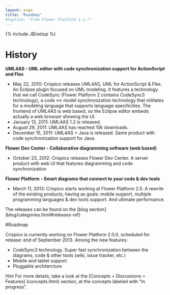 ```yaml
---
layout: page
title: "Roadmap"
#tagline: "from Flower Platform 1.1.*"
---
```


{% include JB/setup %}

# History

**UML4AS - UML editor with code synchronization support for ActionScript and Flex**

* May 22, 2010: Crispico releases UML4AS, UML for ActionScript & Flex. An Eclipse plugin focused on UML modeling. It features a technology that we call CodeSync (Flower Platform 2 contains CodeSync3 technology), a code <-> model synchronization technology that militates for a modeling language that supports language specificities. The frontend of UML4AS is web based, so the Eclipse editor embeds actually a web browser showing the UI.
* January 13, 2011: UML4AS 1.2 is released. 
* August 29, 2011: UML4AS has reached 10k downloads.
* December 15, 2011: UML4AS + Java is released. Same product with code synchronization support for Java.

**Flower Dev Center - Collaborative diagramming software (web based)**

* October 23, 2012: Crispico releases Flower Dev Center. A server product with web UI that features diagramming and code synchronization

**Flower Platform - Smart diagrams that connect to your code & dev tools**

* March 11, 2013: Crispico starts working at Flower Platform 2.0. A rewrite of the existing products, having as goals: mobile support, multiple programming languages & dev tools support. And ultimate performance.

The releases can be found on the [blog section] (blog/categories.html#releases-ref)

#Roadmap

Crispico is currently working on Flower Platform 2.0.0, scheduled for release: end of September 2013. Among the new features:

* CodeSync3 technology. Super fast synchronization between the diagrams, code & other tools (wiki, issue tracker, etc.)
* Mobile and tablet support
* Pluggable architercture

<div>
<span class="label label-info">Hint</span> For more details, take a look at the [Concepts + Discussions = Features] (concepts.html) section, at the concepts labeled with "In progress".
</div>
